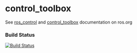 control_toolbox
===========

See [ros_control](http://wiki.ros.org/ros_control) and [control_toolbox](http://wiki.ros.org/control_toolbox) documentation on ros.org



### Build Status

[![Build Status](https://travis-ci.org/ros-controls/control_toolbox.png?branch=hydro-devel)](https://travis-ci.org/ros-controls/control_toolbox)
